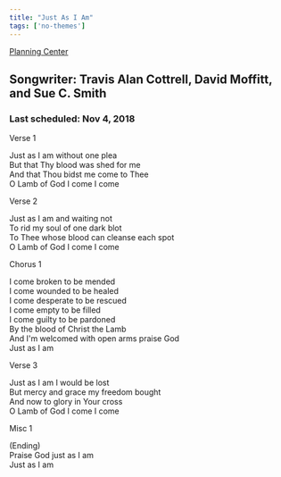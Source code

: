```yaml
---
title: "Just As I Am"
tags: ['no-themes']
---
```


[Planning Center](https://services.planningcenteronline.com/songs/12119630)

## Songwriter: Travis Alan Cottrell, David Moffitt, and Sue C. Smith
### Last scheduled: Nov 4, 2018          

Verse 1  
  
Just as I am without one plea  
But that Thy blood was shed for me  
And that Thou bidst me come to Thee  
O Lamb of God I come I come  
  
Verse 2  
  
Just as I am and waiting not  
To rid my soul of one dark blot  
To Thee whose blood can cleanse each spot  
O Lamb of God I come I come  
  
Chorus 1  
  
I come broken to be mended  
I come wounded to be healed  
I come desperate to be rescued  
I come empty to be filled  
I come guilty to be pardoned  
By the blood of Christ the Lamb  
And I'm welcomed with open arms praise God  
Just as I am  
  
Verse 3  
  
Just as I am I would be lost  
But mercy and grace my freedom bought  
And now to glory in Your cross  
O Lamb of God I come I come  
  
Misc 1  
  
(Ending)  
Praise God just as I am  
Just as I am
